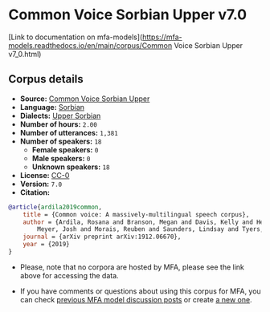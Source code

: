 
# Common Voice Sorbian Upper v7.0

[Link to documentation on mfa-models](https://mfa-models.readthedocs.io/en/main/corpus/Common Voice Sorbian Upper v7_0.html)

## Corpus details

- **Source:** [Common Voice Sorbian Upper](https://voice.mozilla.org/en/datasets)
- **Language:** [Sorbian](https://en.wikipedia.org/wiki/Sorbian_languages)
- **Dialects:** [Upper Sorbian](https://en.wikipedia.org/wiki/Upper_Sorbian_language)
- **Number of hours:** `2.00`
- **Number of utterances:** `1,381`
- **Number of speakers:** `18`
  - **Female speakers:** `0`
  - **Male speakers:** `0`
  - **Unknown speakers:** `18`
- **License:** [CC-0](https://creativecommons.org/publicdomain/zero/1.0/)
- **Version:** `7.0`
- **Citation:**
```bibtex
@article{ardila2019common,
	title = {Common voice: A massively-multilingual speech corpus},
	author = {Ardila, Rosana and Branson, Megan and Davis, Kelly and Henretty, Michael and Kohler, Michael and
		Meyer, Josh and Morais, Reuben and Saunders, Lindsay and Tyers, Francis M and Weber, Gregor},
	journal = {arXiv preprint arXiv:1912.06670},
	year = {2019}
}
```

- Please, note that no corpora are hosted by MFA, please see the link above for accessing the data.

- If you have comments or questions about using this corpus for MFA, you can check [previous MFA model discussion posts](https://github.com/MontrealCorpusTools/mfa-models/discussions?discussions_q=Common+Voice+Sorbian+Upper+v7.0) or create [a new one](https://github.com/MontrealCorpusTools/mfa-models/discussions/new).

